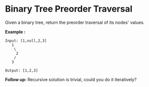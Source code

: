 # Binary Tree Preorder Traversal

Given a binary tree, return the preorder traversal of its nodes' values.

**Example :**

```pseudo
Input: [1,null,2,3]
   1
    \
     2
    /
   3

Output: [1,2,3]
```

**Follow up:** Recursive solution is trivial, could you do it iteratively?
